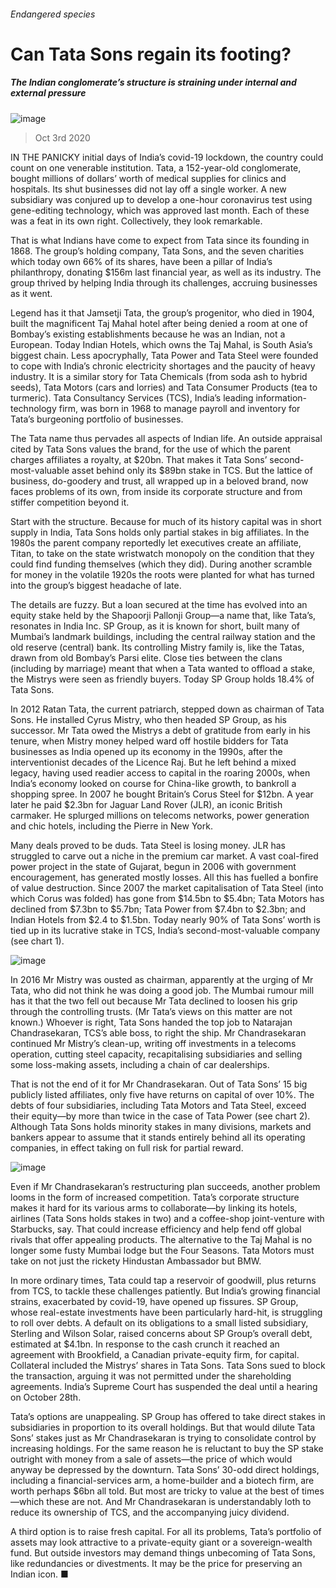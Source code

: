 ###### Endangered species
# Can Tata Sons regain its footing? 
##### The Indian conglomerate’s structure is straining under internal and external pressure 
![image](images/20201003_WBD001_0.jpg) 
> Oct 3rd 2020 

IN THE PANICKY initial days of India’s covid-19 lockdown, the country could count on one venerable institution. Tata, a 152-year-old conglomerate, bought millions of dollars’ worth of medical supplies for clinics and hospitals. Its shut businesses did not lay off a single worker. A new subsidiary was conjured up to develop a one-hour coronavirus test using gene-editing technology, which was approved last month. Each of these was a feat in its own right. Collectively, they look remarkable.

That is what Indians have come to expect from Tata since its founding in 1868. The group’s holding company, Tata Sons, and the seven charities which today own 66% of its shares, have been a pillar of India’s philanthropy, donating $156m last financial year, as well as its industry. The group thrived by helping India through its challenges, accruing businesses as it went.


Legend has it that Jamsetji Tata, the group’s progenitor, who died in 1904, built the magnificent Taj Mahal hotel after being denied a room at one of Bombay’s existing establishments because he was an Indian, not a European. Today Indian Hotels, which owns the Taj Mahal, is South Asia’s biggest chain. Less apocryphally, Tata Power and Tata Steel were founded to cope with India’s chronic electricity shortages and the paucity of heavy industry. It is a similar story for Tata Chemicals (from soda ash to hybrid seeds), Tata Motors (cars and lorries) and Tata Consumer Products (tea to turmeric). Tata Consultancy Services (TCS), India’s leading information-technology firm, was born in 1968 to manage payroll and inventory for Tata’s burgeoning portfolio of businesses.

The Tata name thus pervades all aspects of Indian life. An outside appraisal cited by Tata Sons values the brand, for the use of which the parent charges affiliates a royalty, at $20bn. That makes it Tata Sons’ second-most-valuable asset behind only its $89bn stake in TCS. But the lattice of business, do-goodery and trust, all wrapped up in a beloved brand, now faces problems of its own, from inside its corporate structure and from stiffer competition beyond it.

Start with the structure. Because for much of its history capital was in short supply in India, Tata Sons holds only partial stakes in big affiliates. In the 1980s the parent company reportedly let executives create an affiliate, Titan, to take on the state wristwatch monopoly on the condition that they could find funding themselves (which they did). During another scramble for money in the volatile 1920s the roots were planted for what has turned into the group’s biggest headache of late.

The details are fuzzy. But a loan secured at the time has evolved into an equity stake held by the Shapoorji Pallonji Group—a name that, like Tata’s, resonates in India Inc. SP Group, as it is known for short, built many of Mumbai’s landmark buildings, including the central railway station and the old reserve (central) bank. Its controlling Mistry family is, like the Tatas, drawn from old Bombay’s Parsi elite. Close ties between the clans (including by marriage) meant that when a Tata wanted to offload a stake, the Mistrys were seen as friendly buyers. Today SP Group holds 18.4% of Tata Sons.

In 2012 Ratan Tata, the current patriarch, stepped down as chairman of Tata Sons. He installed Cyrus Mistry, who then headed SP Group, as his successor. Mr Tata owed the Mistrys a debt of gratitude from early in his tenure, when Mistry money helped ward off hostile bidders for Tata businesses as India opened up its economy in the 1990s, after the interventionist decades of the Licence Raj. But he left behind a mixed legacy, having used readier access to capital in the roaring 2000s, when India’s economy looked on course for China-like growth, to bankroll a shopping spree. In 2007 he bought Britain’s Corus Steel for $12bn. A year later he paid $2.3bn for Jaguar Land Rover (JLR), an iconic British carmaker. He splurged millions on telecoms networks, power generation and chic hotels, including the Pierre in New York.

Many deals proved to be duds. Tata Steel is losing money. JLR has struggled to carve out a niche in the premium car market. A vast coal-fired power project in the state of Gujarat, begun in 2006 with government encouragement, has generated mostly losses. All this has fuelled a bonfire of value destruction. Since 2007 the market capitalisation of Tata Steel (into which Corus was folded) has gone from $14.5bn to $5.4bn; Tata Motors has declined from $7.3bn to $5.7bn; Tata Power from $7.4bn to $2.3bn; and Indian Hotels from $2.4 to $1.5bn. Today nearly 90% of Tata Sons’ worth is tied up in its lucrative stake in TCS, India’s second-most-valuable company (see chart 1).
![image](images/20201003_WBC834.png) 


In 2016 Mr Mistry was ousted as chairman, apparently at the urging of Mr Tata, who did not think he was doing a good job. The Mumbai rumour mill has it that the two fell out because Mr Tata declined to loosen his grip through the controlling trusts. (Mr Tata’s views on this matter are not known.) Whoever is right, Tata Sons handed the top job to Natarajan Chandrasekaran, TCS’s able boss, to right the ship. Mr Chandrasekaran continued Mr Mistry’s clean-up, writing off investments in a telecoms operation, cutting steel capacity, recapitalising subsidiaries and selling some loss-making assets, including a chain of car dealerships.

That is not the end of it for Mr Chandrasekaran. Out of Tata Sons’ 15 big publicly listed affiliates, only five have returns on capital of over 10%. The debts of four subsidiaries, including Tata Motors and Tata Steel, exceed their equity—by more than twice in the case of Tata Power (see chart 2). Although Tata Sons holds minority stakes in many divisions, markets and bankers appear to assume that it stands entirely behind all its operating companies, in effect taking on full risk for partial reward.
![image](images/20201003_WBC836.png) 


Even if Mr Chandrasekaran’s restructuring plan succeeds, another problem looms in the form of increased competition. Tata’s corporate structure makes it hard for its various arms to collaborate—by linking its hotels, airlines (Tata Sons holds stakes in two) and a coffee-shop joint-venture with Starbucks, say. That could increase efficiency and help fend off global rivals that offer appealing products. The alternative to the Taj Mahal is no longer some fusty Mumbai lodge but the Four Seasons. Tata Motors must take on not just the rickety Hindustan Ambassador but BMW.

In more ordinary times, Tata could tap a reservoir of goodwill, plus returns from TCS, to tackle these challenges patiently. But India’s growing financial strains, exacerbated by covid-19, have opened up fissures. SP Group, whose real-estate investments have been particularly hard-hit, is struggling to roll over debts. A default on its obligations to a small listed subsidiary, Sterling and Wilson Solar, raised concerns about SP Group’s overall debt, estimated at $4.1bn. In response to the cash crunch it reached an agreement with Brookfield, a Canadian private-equity firm, for capital. Collateral included the Mistrys’ shares in Tata Sons. Tata Sons sued to block the transaction, arguing it was not permitted under the shareholding agreements. India’s Supreme Court has suspended the deal until a hearing on October 28th.

Tata’s options are unappealing. SP Group has offered to take direct stakes in subsidiaries in proportion to its overall holdings. But that would dilute Tata Sons’ stakes just as Mr Chandrasekaran is trying to consolidate control by increasing holdings. For the same reason he is reluctant to buy the SP stake outright with money from a sale of assets—the price of which would anyway be depressed by the downturn. Tata Sons’ 30-odd direct holdings, including a financial-services arm, a home-builder and a biotech firm, are worth perhaps $6bn all told. But most are tricky to value at the best of times—which these are not. And Mr Chandrasekaran is understandably loth to reduce its ownership of TCS, and the accompanying juicy dividend.

A third option is to raise fresh capital. For all its problems, Tata’s portfolio of assets may look attractive to a private-equity giant or a sovereign-wealth fund. But outside investors may demand things unbecoming of Tata Sons, like redundancies or divestments. It may be the price for preserving an Indian icon. ■
